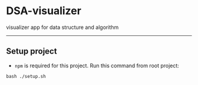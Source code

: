 # DSA-visualizer

visualizer app for data structure and algorithm

---

## Setup project

-   `npm` is required for this project. Run this command from root project:

```
bash ./setup.sh
```

